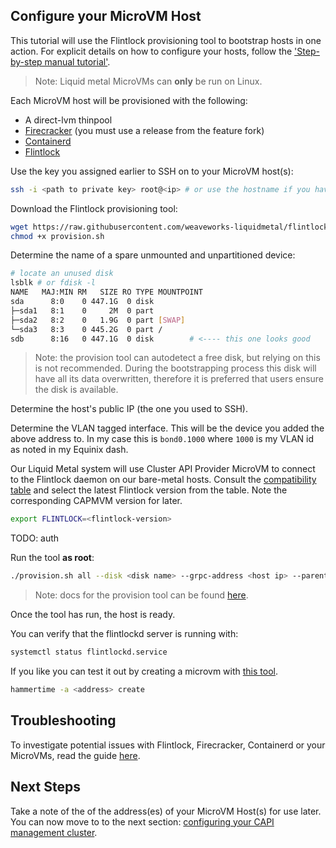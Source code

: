 ## Configure your MicroVM Host

This tutorial will use the Flintlock provisioning tool to bootstrap hosts in
one action. For explicit details on how to configure your hosts,
follow the ['Step-by-step manual tutorial'](manual.md).

> Note: Liquid metal MicroVMs can **only** be run on Linux.

Each MicroVM host will be provisioned with the following:

- A direct-lvm thinpool
- [Firecracker](https://github.com/weaveworks-liquidmetal/firecracker/releases) (you must use a release from the feature fork)
- [Containerd](https://github.com/containerd/containerd/releases)
- [Flintlock](https://github.com/weaveworks-liquidmetal/flintlock/releases)

Use the key you assigned earlier to SSH on to your MicroVM host(s):

```bash
ssh -i <path to private key> root@<ip> # or use the hostname if you have it set up
```

Download the Flintlock provisioning tool:
```bash
wget https://raw.githubusercontent.com/weaveworks-liquidmetal/flintlock/main/hack/scripts/provision.sh
chmod +x provision.sh
```

Determine the name of a spare unmounted and unpartitioned device:

```bash
# locate an unused disk
lsblk # or fdisk -l
NAME   MAJ:MIN RM   SIZE RO TYPE MOUNTPOINT
sda      8:0    0 447.1G  0 disk
├─sda1   8:1    0     2M  0 part
├─sda2   8:2    0   1.9G  0 part [SWAP]
└─sda3   8:3    0 445.2G  0 part /
sdb      8:16   0 447.1G  0 disk        # <---- this one looks good
```

> Note: the provision tool can autodetect a free disk, but relying on this is
not recommended. During the bootstrapping process this disk will have all its data
overwritten, therefore it is preferred that users ensure the disk is available.

Determine the host's public IP (the one you used to SSH).

Determine the VLAN tagged interface. This will be the device you added the above
address to. In my case this is `bond0.1000` where `1000` is my VLAN id as noted
in my Equinix dash.

Our Liquid Metal system will use Cluster API Provider MicroVM to connect to the
Flintlock daemon on our bare-metal hosts. Consult the [compatibility table](https://github.com/weaveworks-liquidmetal/cluster-api-provider-microvm/blob/main/docs/compatibility.md)
and select the latest Flintlock version from the table. Note the corresponding
CAPMVM version for later.

```bash
export FLINTLOCK=<flintlock-version>
```

TODO: auth

Run the tool **as root**:

```bash
./provision.sh all --disk <disk name> --grpc-address <host ip> --parent-iface <interface>
```

> Note: docs for the provision tool can be found [here](https://github.com/weaveworks-liquidmetal/flintlock/blob/provision/hack/scripts/README.md).

Once the tool has run, the host is ready.

You can verify that the flintlockd server is running with:

```bash
systemctl status flintlockd.service
```

If you like you can test it out by creating a microvm
with [this tool](https://github.com/Callisto13/hammertime).

```bash
hammertime -a <address> create
```

## Troubleshooting

To investigate potential issues with Flintlock, Firecracker, Containerd or your
MicroVMs, read the guide [here](troubleshooting-hosts.md).

## Next Steps

Take a note of the of the address(es) of your MicroVM Host(s) for use later.
You can now move to to the next section: [configuring your CAPI management cluster](capi.md).
